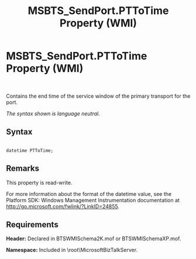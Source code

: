 ﻿---
title: MSBTS_SendPort.PTToTime Property (WMI)
TOCTitle: MSBTS_SendPort.PTToTime Property (WMI)
ms:assetid: c8049fac-7aae-4f40-af14-95fe2b9a94aa
ms:mtpsurl: https://msdn.microsoft.com/en-us/library/Aa547957(v=BTS.80)
ms:contentKeyID: 51531124
ms.date: 08/30/2017
mtps_version: v=BTS.80
---

# MSBTS\_SendPort.PTToTime Property (WMI)

 

Contains the end time of the service window of the primary transport for the port.

*The syntax shown is language neutral.*

## Syntax

``` 
  
datetime PTToTime;  
```

## Remarks

This property is read-write.

For more information about the format of the datetime value, see the Platform SDK: Windows Management Instrumentation documentation at http://go.microsoft.com/fwlink/?LinkID=24855.

## Requirements

**Header:** Declared in BTSWMISchema2K.mof or BTSWMISchemaXP.mof.

**Namespace:** Included in \\root\\MicrosoftBizTalkServer.

